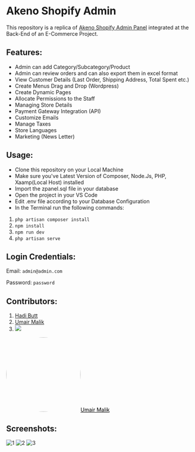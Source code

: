 # Akeno Shopify Admin 
This repository is a replica of [Akeno Shopify Admin Panel](https://akeneo-shop.myshopify.com/admin) integrated at the Back-End of an E-Commerce Project.

## Features:
- Admin can add Category/Subcategory/Product
- Admin can review orders and can also export them in excel format
- View Customer Details (Last Order, Shipping Address, Total Spent etc.)
- Create Menus Drag and Drop (Wordpress)
- Create Dynamic Pages
- Allocate Permissions to the Staff
- Managing Store Details
- Payment Gateway Integration (API)
- Customize Emails
- Manage Taxes
- Store Languages
- Marketing (News Letter)

## Usage:
- Clone this repository on your Local Machine
- Make sure you've Latest Version of Composer, Node.Js, PHP, Xaamp(Local Host) installed
- Import the zpanel.sql file in your database
- Open the project in your VS Code
- Edit .env file according to your Database Configuration
- In the Terminal run the following commands:
1. `php artisan composer install`
2. `npm install`
3. `npm run dev`
4. `php artisan serve`

## Login Credentials:
Email: `admin@admin.com`

Password: `password`

## Contributors:
1. [Hadi Butt](https://github.com/Hadibuttt)
2. [Umair Malik](https://github.com/UmairMalik24)
3. [![](https://github.com/UmairMalik24.png?size=50)](https://github.com/UmairMalik24)

  <a href="url" style="color:black"><img src="https://github.com/UmairMalik24.png" height="auto" width="200" style="border-radius:50%">Umair Malik</a>



## Screenshots:
![1](https://user-images.githubusercontent.com/58470182/111870785-8a231c80-89a8-11eb-8886-86aa78544672.PNG)
![2](https://user-images.githubusercontent.com/58470182/111870713-1aad2d00-89a8-11eb-82b6-0f88e6829af9.PNG)
![3](https://user-images.githubusercontent.com/58470182/111870722-2698ef00-89a8-11eb-9234-b46dd487c78b.PNG)
